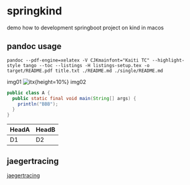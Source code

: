 # springkind
demo how to development springboot project on kind in macos

## pandoc usage

```
pandoc --pdf-engine=xelatex -V CJKmainfont="Kaiti TC" --highlight-style tango --toc --listings -H listings-setup.tex -o target/README.pdf title.txt ./README.md ./single/README.md
```
img01
![itx](https://picgo.ap-south-1.linodeobjects.com/20230614/9513b01af4a42ea28d5c6ccd0241c1cc.png){height=10%}
img02

```java 
public class A {
  public static final void main(String[] args) {
    println("BBB");
  }
}
```


| HeadA | HeadB |
|-------|-------|
| D1    | D2    |


## jaegertracing

[jaegertracing](https://www.jaegertracing.io/docs/1.54/deployment/#all-in-one)
